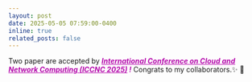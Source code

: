 ```yaml
---
layout: post
date: 2025-05-05 07:59:00-0400
inline: true
related_posts: false
---
```


Two paper are accepted by ***<span style="color:#b509ac"><u>International Conference on Cloud and Network Computing (ICCNC 2025)</u> !</span>*** Congrats to my collaborators.:sparkles: 🎉 

